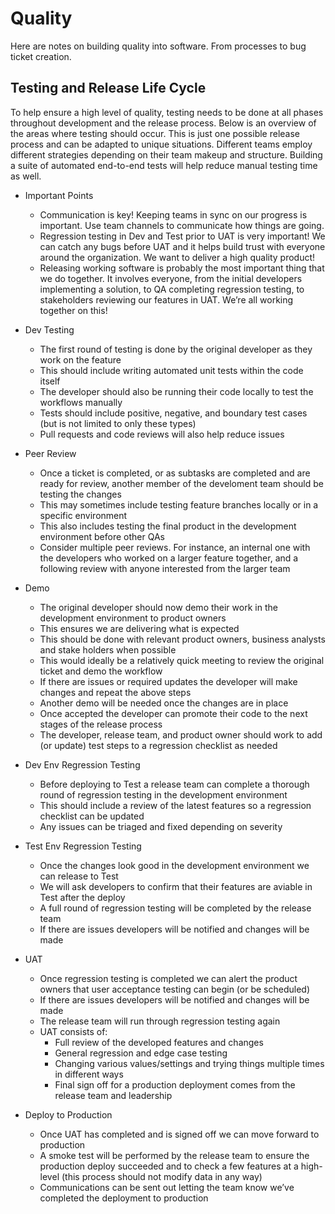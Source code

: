 # Quality

Here are notes on building quality into software. From processes to bug ticket creation.

## Testing and Release Life Cycle

To help ensure a high level of quality, testing needs to be done at all phases throughout development and the release process. Below is an overview of the areas where testing should occur. This is just one possible release process and can be adapted to unique situations. Different teams employ different strategies depending on their team makeup and structure. Building a suite of automated end-to-end tests will help reduce manual testing time as well.

- Important Points
    - Communication is key! Keeping teams in sync on our progress is important. Use team channels to communicate how things are going.
    - Regression testing in Dev and Test prior to UAT is very important! We can catch any bugs before UAT and it helps build trust with everyone around the organization. We want to deliver a high quality product!
    - Releasing working software is probably the most important thing that we do together. It involves everyone, from the initial developers implementing a solution, to QA completing regression testing, to stakeholders reviewing our features in UAT. We’re all working together on this!

- Dev Testing
    - The first round of testing is done by the original developer as they work on the feature
    - This should include writing automated unit tests within the code itself
    - The developer should also be running their code locally to test the workflows manually
    - Tests should include positive, negative, and boundary test cases (but is not limited to only these types)
    - Pull requests and code reviews will also help reduce issues
- Peer Review
    - Once a ticket is completed, or as subtasks are completed and are ready for review, another member of the develoment team should be testing the changes
    - This may sometimes include testing feature branches locally or in a specific environment
    - This also includes testing the final product in the development environment before other QAs
    - Consider multiple peer reviews. For instance, an internal one with the developers who worked on a larger feature together, and a following review with anyone interested from the larger team
- Demo
    - The original developer should now demo their work in the development environment to product owners 
    - This ensures we are delivering what is expected
    - This should be done with relevant product owners, business analysts and stake holders when possible
    - This would ideally be a relatively quick meeting to review the original ticket and demo the workflow
    - If there are issues or required updates the developer will make changes and repeat the above steps
    - Another demo will be needed once the changes are in place
    - Once accepted the developer can promote their code to the next stages of the release process
    - The developer, release team, and product owner should work to add (or update) test steps to a regression checklist as needed
- Dev Env Regression Testing
    - Before deploying to Test a release team can complete a thorough round of regression testing in the development environment
    - This should include a review of the latest features so a regression checklist can be updated
    - Any issues can be triaged and fixed depending on severity
- Test Env Regression Testing
    - Once the changes look good in the development environment we can release to Test
    - We will ask developers to confirm that their features are aviable in Test after the deploy
    - A full round of regression testing will be completed by the release team
    - If there are issues developers will be notified and changes will be made
- UAT
    - Once regression testing is completed we can alert the product owners that user acceptance testing can begin (or be scheduled)
    - If there are issues developers will be notified and changes will be made
    - The release team will run through regression testing again
    - UAT consists of:
        - Full review of the developed features and changes
        - General regression and edge case testing
        - Changing various values/settings and trying things multiple times in different ways
        - Final sign off for a production deployment comes from the release team and leadership
- Deploy to Production
    - Once UAT has completed and is signed off we can move forward to production
    - A smoke test will be performed by the release team to ensure the production deploy succeeded and to check a few features at a high-level (this process should not modify data in any way)
    - Communications can be sent out letting the team know we’ve completed the deployment to production
